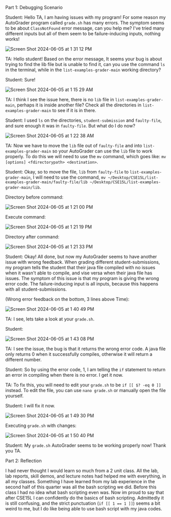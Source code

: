 Part 1: Debugging Scenario

Student: Hello TA, I am having issues with my program! For some reason my AutoGrader program called `grade.sh` has many errors. The symptom seems to be about `ClassNotFound` error message, can you help me? I've tried many different inputs but all of them seem to be failure-inducing inputs, nothing works!

![Screen Shot 2024-06-05 at 1 31 12 PM](https://github.com/dregiske/cse15l-lab-reports/assets/146780188/7eb8150e-bb51-4adc-97a7-882b46f7aff9)


TA: Hello student! Based on the error message, It seems your bug is about trying to find the lib file but is unable to find it, can you use the command `ls` in the terminal, while in the `list-examples-grader-main` working directory?

Student: Sure!

![Screen Shot 2024-06-05 at 1 15 29 AM](https://github.com/dregiske/cse15l-lab-reports/assets/146780188/04691416-7830-453e-a330-9f70137280ba)

TA: I think I see the issue here, there is no `lib` file in `list-examples-grader-main`, perhaps it is inside another file? Check all the directories in `list-examples-grader-main` to see if it is in there.

Student: I used `ls` on the directories, `student-submission` and `faulty-file`, and sure enough it was in `faulty-file`. But what do I do now?

![Screen Shot 2024-06-05 at 1 22 38 AM](https://github.com/dregiske/cse15l-lab-reports/assets/146780188/711bf87e-46ba-4360-8623-9d11389c0a2d)

TA: Now we have to move the `lib` file out of `faulty-file` and into `list-examples-grader-main` so your AutoGrader can use the `lib` file to work properly. To do this we will need to use the `mv` command, which goes like: 
`mv [options] <fdirectorypath> <destination>`.

Student: Okay, so to move the file, `lib` from `faulty-file` to `list-examples-grader-main`, I will need to use the command, `mv ~/Desktop/CSE15L/list-examples-grader-main/faulty-file/lib ~/Desktop/CSE15L/list-examples-grader-main/lib`.

Directory before command:

![Screen Shot 2024-06-05 at 1 21 00 PM](https://github.com/dregiske/cse15l-lab-reports/assets/146780188/35bbd8a0-d2d0-45ff-994a-266d23c5ac83)

Execute command:

![Screen Shot 2024-06-05 at 1 21 19 PM](https://github.com/dregiske/cse15l-lab-reports/assets/146780188/b86f27d7-130a-4d30-a0c6-54f841433477)

Directory after command:

![Screen Shot 2024-06-05 at 1 21 33 PM](https://github.com/dregiske/cse15l-lab-reports/assets/146780188/00ce7205-e471-4cfb-b7bf-0be19cd2835e)

Student: Okay! All done, but now my AutoGrader seems to have another issue with wrong feedback. When grading different student-submissions, my program tells the student that their java file compiled with no issues when it wasn't able to compile, and vise versa when their java file has issues. The symptom of this issue is that my program is giving the wrong error code. The failure-inducing input is all inputs, because this happens with all student-submissions.

(Wrong error feedback on the bottom, 3 lines above Time):

![Screen Shot 2024-06-05 at 1 40 49 PM](https://github.com/dregiske/cse15l-lab-reports/assets/146780188/80051220-d5b8-4bad-946b-f7febd3e1bac)

TA: I see, lets take a look at your `grade.sh`.

Student:

![Screen Shot 2024-06-05 at 1 43 08 PM](https://github.com/dregiske/cse15l-lab-reports/assets/146780188/3d539a7e-9332-48ee-ac02-ed74935cf836)

TA: I see the issue, the bug is that it returns the wrong error code. A java file only returns 0 when it successfully compiles, otherwise it will return a different number.

Student: So by using the error code, 1, I am telling the `if` statement to return an error in compiling when there is no error. I get it now.

TA: To fix this, you will need to edit your `grade.sh` to be `if [[ $? -eq 0 ]]` instead. To edit the file, you can use `nano grade.sh` or manually open the file yourself.

Student: I will fix it now.

![Screen Shot 2024-06-05 at 1 49 30 PM](https://github.com/dregiske/cse15l-lab-reports/assets/146780188/1ebca796-9d56-49a6-a59e-d26cf5bc59c1)

Executing `grade.sh` with changes:

![Screen Shot 2024-06-05 at 1 50 40 PM](https://github.com/dregiske/cse15l-lab-reports/assets/146780188/43659dc1-8ec1-4a17-8354-b09497aabb00)

Student: My `grade.sh` AutoGrader seems to be working properly now! Thank you TA.

Part 2: Reflection

I had never thought I would learn so much from a 2 unit class. All the lab, lab reports, skill demos, and lecture notes had helped me with everything, in all my classes. Something I have learned from my lab experience in the second half of this quarter was all the bash scripting we did. Before this class I had no idea what bash scripting even was. Now im proud to say that after CSE15L I can confidently do the basics of bash scripting. Admittedly it is still confusing, and the strict punctuation (`if [[ 1 == 1 ]]`) seems a bit weird to me, but I do like being able to use bash script with my java codes.

